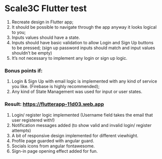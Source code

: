 # Scale3C Flutter test #

1. Recreate design in Flutter app; 
2. It should be possible to navigate through the app anyway it looks logical to you;
3. Inputs values should have a state. 
4. Inputs should have basic validation to allow Login and Sign Up buttons to be pressed; (sign up password inputs should match and input values shouldn’t be empty) 
5. It’s not necessary to implement any login or sign up logic. 

### Bonus points if: ### 
 1. Login & Sign Up with email logic is implemented with any kind of service you like. (Firebase is highly recommended); 
2. Any kind of State Management was used for input or user states.

### Result: https://flutterapp-11d03.web.app ###
1. Login/ register logic implemented (Username field takes the email that user registered with!)
2. Notification messages added (to show valid and invalid login/ register attempts)
3. A bit of responsive design implemented for different viewhight.
4. Profile page guarded with angular guard.
5. Socials icons from angular fontawesome.
6. Sign-in page opening effect added for fun.